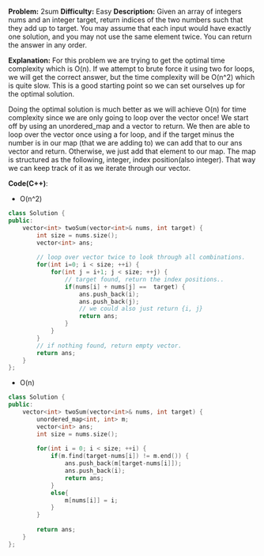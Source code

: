 **Problem:** 2sum
**Difficulty:** Easy
**Description:** Given an array of integers nums and an integer target, return indices of the two numbers such that they add up to target. You may assume that each input would have exactly one solution, and you may not use the same element twice. You can return the answer in any order.

**Explanation:**
For this problem we are trying to get the optimal time complexity which is O(n). If we attempt to brute force it using two for loops, we will get the correct answer, but the time complexity will be O(n^2) which is quite slow. This is a good starting point so we can set ourselves up for the optimal solution.

Doing the optimal solution is much better as we will achieve O(n) for time complexity since we are only going to loop over the vector once! We start off by using an unordered_map and a vector to return. We then are able to loop over the vector once using a for loop, and if the target minus the number is in our map (that we are adding to) we can add that to our ans vector and return. Otherwise, we just add that element to our map. The map is structured as the following, integer, index position(also integer). That way we can keep track of it as we iterate through our vector.


**Code(C++)**:
* O(n^2)
```c++
class Solution {
public:
    vector<int> twoSum(vector<int>& nums, int target) {
        int size = nums.size();
        vector<int> ans;
        
        // loop over vector twice to look through all combinations.
        for(int i=0; i < size; ++i) {
            for(int j = i+1; j < size; ++j) {
                // target found, return the index positions..
                if(nums[i] + nums[j] ==  target) {
                    ans.push_back(i);
                    ans.push_back(j);
                    // we could also just return {i, j}
                    return ans;
                }
            }
        }
        // if nothing found, return empty vector.
        return ans;
    }
};
```

* O(n)
```c++
class Solution {
public:
    vector<int> twoSum(vector<int>& nums, int target) {
        unordered_map<int, int> m;
        vector<int> ans;
        int size = nums.size();
        
        for(int i = 0; i < size; ++i) {
            if(m.find(target-nums[i]) != m.end()) {
                ans.push_back(m[target-nums[i]]);
                ans.push_back(i);
                return ans;
            }
            else{
                m[nums[i]] = i;
            }
        }
        
        return ans;
    }
};
```